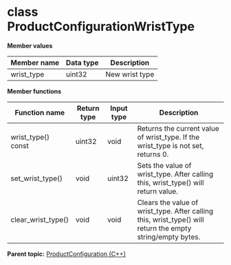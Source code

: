 # class ProductConfigurationWristType

 **Member values** 

|Member name|Data type|Description|
|-----------|---------|-----------|
|wrist\_type|uint32|New wrist type|

 **Member functions** 

|Function name|Return type|Input type|Description|
|-------------|-----------|----------|-----------|
|wrist\_type\(\) const|uint32|void|Returns the current value of wrist\_type. If the wrist\_type is not set, returns 0.|
|set\_wrist\_type\(\)|void|uint32|Sets the value of wrist\_type. After calling this, wrist\_type\(\) will return value.|
|clear\_wrist\_type\(\)|void|void|Clears the value of wrist\_type. After calling this, wrist\_type\(\) will return the empty string/empty bytes.|

**Parent topic:** [ProductConfiguration \(C++\)](../../summary_pages/ProductConfiguration.md)

